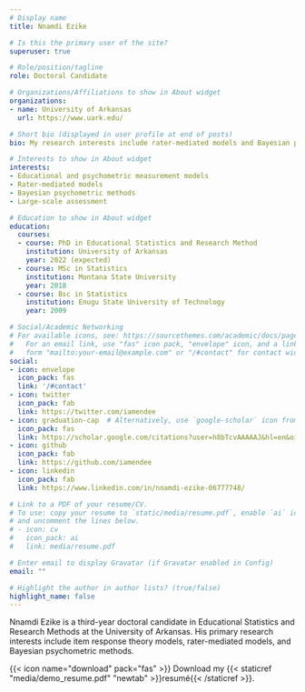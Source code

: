 ```yaml
---
# Display name
title: Nnamdi Ezike

# Is this the primary user of the site?
superuser: true

# Role/position/tagline
role: Doctoral Candidate

# Organizations/Affiliations to show in About widget
organizations:
- name: University of Arkansas
  url: https://www.uark.edu/

# Short bio (displayed in user profile at end of posts)
bio: My research interests include rater-mediated models and Bayesian psychometric methods.

# Interests to show in About widget
interests:
- Educational and psychometric measurement models
- Rater-mediated models
- Bayesian psychometric methods
- Large-scale assessment

# Education to show in About widget
education:
  courses:
  - course: PhD in Educational Statistics and Research Method
    institution: University of Arkansas
    year: 2022 (expected)
  - course: MSc in Statistics
    institution: Montana State University
    year: 2018
  - course: Bsc in Statistics
    institution: Enugu State University of Technology
    year: 2009

# Social/Academic Networking
# For available icons, see: https://sourcethemes.com/academic/docs/page-builder/#icons
#   For an email link, use "fas" icon pack, "envelope" icon, and a link in the
#   form "mailto:your-email@example.com" or "/#contact" for contact widget.
social:
- icon: envelope
  icon_pack: fas
  link: '/#contact'
- icon: twitter
  icon_pack: fab
  link: https://twitter.com/iamendee
- icon: graduation-cap  # Alternatively, use `google-scholar` icon from `ai` icon pack
  icon_pack: fas
  link: https://scholar.google.com/citations?user=h8bTcvAAAAAJ&hl=en&oi=ao
- icon: github
  icon_pack: fab
  link: https://github.com/iamendee
- icon: linkedin
  icon_pack: fab
  link: https://www.linkedin.com/in/nnamdi-ezike-06777748/

# Link to a PDF of your resume/CV.
# To use: copy your resume to `static/media/resume.pdf`, enable `ai` icons in `params.toml`, 
# and uncomment the lines below.
# - icon: cv
#   icon_pack: ai
#   link: media/resume.pdf

# Enter email to display Gravatar (if Gravatar enabled in Config)
email: ""

# Highlight the author in author lists? (true/false)
highlight_name: false
---
```


Nnamdi Ezike is a third-year doctoral candidate in Educational Statistics and Research Methods at the University of Arkansas. His primary research interests include item response theory models, rater-mediated models, and Bayesian psychometric methods.

{{< icon name="download" pack="fas" >}} Download my {{< staticref "media/demo_resume.pdf" "newtab" >}}resumé{{< /staticref >}}.
